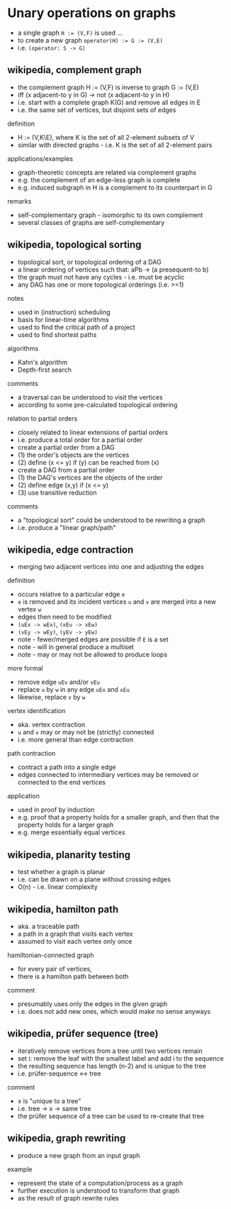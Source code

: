 
<!-- ======================================================================= -->
# Unary operations on graphs

* a single graph `H := (V,F)` is used ...
* to create a new graph `operator(H) := G := (V,E)`
* i.e. `(operator: S -> G)`

<!-- ======================================================================= -->
## wikipedia, complement graph

* the complement graph H := (V,F) is inverse to graph G := (V,E)
* iff (x adjacent-to y in G) -> not (x adjacent-to y in H)
* i.e. start with a complete graph K(G) and remove all edges in E
* i.e. the same set of vertices, but disjoint sets of edges

definition

* H := (V,K\E), where K is the set of all 2-element subsets of V
* similar with directed graphs - i.e. K is the set of all 2-element pairs

applications/examples

* graph-theoretic concepts are related via complement graphs
* e.g. the complement of an edge-less graph is complete
* e.g. induced subgraph in H is a complement to its counterpart in G

remarks

* self-complementary graph - isomorphic to its own complement
* several classes of graphs are self-complementary

<!-- ======================================================================= -->
## wikipedia, topological sorting

* topological sort, or topological ordering of a DAG
* a linear ordering of vertices such that: aPb -> (a presequent-to b)
* the graph must not have any cycles - i.e. must be acyclic
* any DAG has one or more topological orderings (i.e. >=1)

notes

* used in (instruction) scheduling
* basis for linear-time algorithms
* used to find the critical path of a project
* used to find shortest paths

algorithms

* Kahn's algorithm
* Depth-first search

comments

* a traversal can be understood to visit the vertices
* according to some pre-calculated topological ordering

relation to partial orders

* closely related to linear extensions of partial orders
* i.e. produce a total order for a partial order
* create a partial order from a DAG
* (1) the order's objects are the vertices
* (2) define (x <= y) if (y) can be reached from (x)
* create a DAG from a partial order
* (1) the DAG's vertices are the objects of the order
* (2) define edge (x,y) if (x <= y)
* (3) use transitive reduction

comments

* a "topological sort" could be understood to be rewriting a graph
* i.e. produce a "linear graph/path"

<!-- ======================================================================= -->
## wikipedia, edge contraction

* merging two adjacent vertices into one and adjusting the edges

definition

* occurs relative to a particular edge `e`
* `e` is removed and its incident vertices `u` and `v`
  are merged into a new vertex `w`
* edges then need to be modified
* `(uEx -> wEx)`, `(xEu -> xEw)`
* `(vEy -> wEy)`, `(yEv -> yEw)`
* note - fewer/merged edges are possible if `E` is a set
* note - will in general produce a multiset
* note - may or may not be allowed to produce loops

more formal

* remove edge `uEv` and/or `vEu`
* replace `u` by `w` in any edge `uEx` and `xEu`
* likewise, replace `v` by `w`

vertex identification

* aka. vertex contraction
* `u` and `v` may or may not be (strictly) connected
* i.e. more general than edge contraction

path contraction

* contract a path into a single edge
* edges connected to intermediary vertices may be removed
  or connected to the end vertices

application

* used in proof by induction
* e.g. proof that a property holds for a smaller graph,
  and then that the property holds for a larger graph
* e.g. merge essentially equal vertices

<!-- ======================================================================= -->
## wikipedia, planarity testing

* test whether a graph is planar
* i.e. can be drawn on a plane without crossing edges
* O(n) - i.e. linear complexity

<!-- ======================================================================= -->
## wikipedia, hamilton path

* aka. a traceable path
* a path in a graph that visits each vertex
* assumed to visit each vertex only once

hamiltonian-connected graph

* for every pair of vertices,
* there is a hamilton path between both

comment

* presumably uses only the edges in the given graph
* i.e. does not add new ones, which would make no sense anyways

<!-- ======================================================================= -->
## wikipedia, prüfer sequence (tree)

* iteratively remove vertices from a tree until two vertices remain
* set i: remove the leaf with the smallest label and add i to the sequence
* the resulting sequence has length (n-2) and is unique to the tree
* i.e. prüfer-sequence <-> tree

comment

* x is "unique to a tree"
* i.e. tree -> x -> same tree
* the prüfer sequence of a tree can be used to re-create that tree

<!-- ======================================================================= -->
## wikipedia, graph rewriting

* produce a new graph from an input graph

example

* represent the state of a computation/process as a graph
* further execution is understood to transform that graph
* as the result of graph rewrite rules
